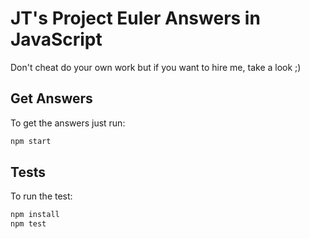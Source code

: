 # JT's Project Euler Answers in JavaScript

Don't cheat do your own work but if you want to hire me, take a look ;)

## Get Answers

To get the answers just run:

```bash
npm start
```

## Tests

To run the test:

```bash
npm install
npm test
```
